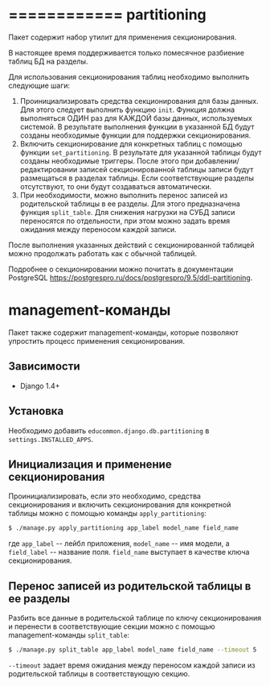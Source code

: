 ============
partitioning
============

Пакет содержит набор утилит для применения секционирования.

В настоящее время поддерживается только помесячное разбиение таблиц БД на
разделы.

Для использования секционирования таблиц необходимо выполнить следующие
шаги:

1. Проинициализировать средства секционирования для базы данных. Для
   этого следует выполнить функцию ``init``. Функция должна выполняться
   ОДИН раз для КАЖДОЙ базы данных, используемых системой. В результате
   выполнения функции в указанной БД будут созданы необходимые функции
   для поддержки секционирования.
2. Включить секционирование для конкретных таблиц с помощью функции
   ``set_partitioning``. В результате для указанной таблицы будут созданы
   необходимые триггеры. После этого при добавлении/редактировании записей
   секционированной таблицы записи будут размещаться в разделах таблицы.
   Если соответствующие разделы отсутствуют, то они будут создаваться
   автоматически.
3. При необходимости, можно выполнить перенос записей из родительской таблицы в
   ее разделы. Для этого предназначена функция ``split_table``. Для снижения
   нагрузки на СУБД записи переносятся по отдельности, при этом можно задать
   время ожидания между переносом каждой записи.

После выполнения указанных действий с секционированной таблицей можно
продолжать работать как с обычной таблицей.

Подробнее о секционировании можно почитать в документации PostgreSQL
https://postgrespro.ru/docs/postgrespro/9.5/ddl-partitioning.

management-команды
==============

Пакет также содержит management-команды, которые позволяют упростить процесс
применения секционирования.

Зависимости
-----------

* Django 1.4+

Установка
---------

Необходимо добавить ``educommon.django.db.partitioning`` в ``settings.INSTALLED_APPS``.

Инициализация и применение секционирования
-----------------------------------------

Проинициализировать, если это необходимо, средства секционирования и включить
секционирования для конкретной таблицы можно с помощью команды ``apply_partitioning``:

```bash
$ ./manage.py apply_partitioning app_label model_name field_name
```

где ``app_label`` -- лейбл приложения, ``model_name`` -- имя модели, а ``field_label`` -- название поля.
``field_name`` выступает в качестве ключа секционирования.

Перенос записей из родительской таблицы в ее разделы
----------------------------------------------------

Разбить все данные в родительской таблице по ключу секционирования и перенести в соответствующие
секции можно с помощью management-команды ``split_table``:

```bash
$ ./manage.py split_table app_label model_name field_name --timeout 5
```

``--timeout`` задает время ожидания между переносом каждой записи из родительской таблицы
в соответствующую секцию.
